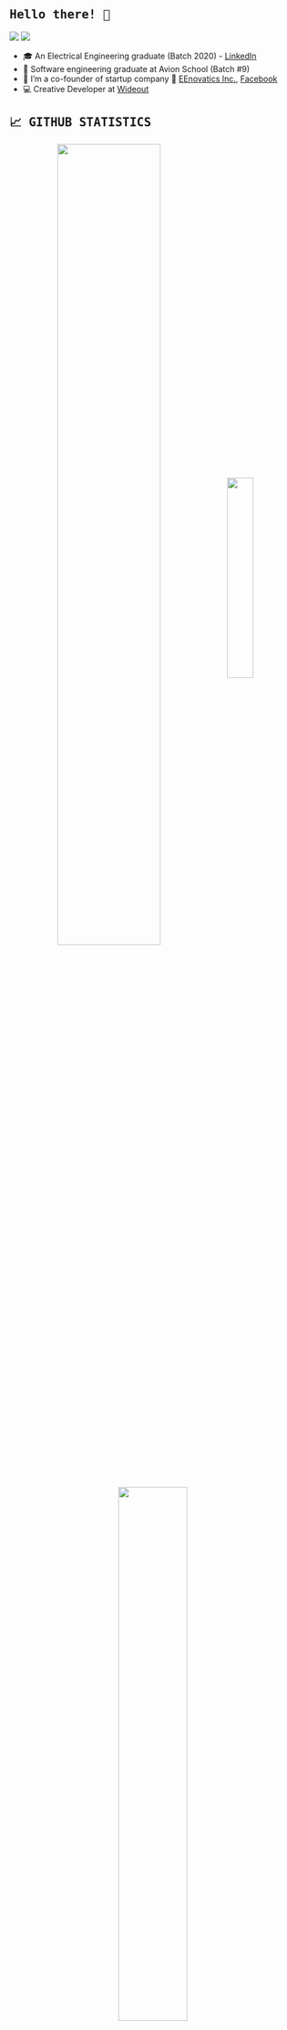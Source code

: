 [//]: # "IMG SHIELDS FROM: https://github.com/alexandresanlim/Badges4-README.md-Profile"

<h2><samp>Hello there! 👋</samp></h2>

![](https://visitor-badge.laobi.icu/badge?page_id=mumble-07.visitor-badge)
![](https://hits.seeyoufarm.com/api/count/incr/badge.svg?url=https%3A%2F%2Fgithub.com%2F{mumble-07}1212%2Fhit-counter)

- 🎓 An Electrical Engineering graduate (Batch 2020) - [LinkedIn](https://www.linkedin.com/in/andrea-pauline/)
- 🔭 Software engineering graduate at Avion School (Batch #9)
- 🌱 I’m a co-founder of startup company 🚀 [EEnovatics Inc.](http://eenovatics.com/), [Facebook](https://www.facebook.com/EEnovatics)
- 💻 Creative Developer at [Wideout](https://www.wideout.com/)

<h2><samp>📈 GITHUB STATISTICS</samp></h2>

<p align="center">
  <img width="60%" heigth="100%" style="display:inline" align="center" src="https://github-readme-stats.vercel.app/api/?username=mumble-07&count_private=true&theme=tokyonight&showicons=true" />
  <img width="30%" heigth="60%" style="display:inline" align="center" src="https://github-readme-stats.vercel.app/api/top-langs/?username=mumble-07&langs_count=5&theme=tokyonight" />
</p>

<p align="center">
  <img width="49%" heigth="100%" style="display:inline" align="center" src="https://github-readme-streak-stats.herokuapp.com/?user=mumble-07" />
</p>

<h2><samp>💪 MOST USED LANGUAGES</samp></h2>

<p style="padding: 0px 20px">
  <img src="https://img.shields.io/badge/javascript-%23F7DF1E.svg?&style=for-the-badge&logo=javascript&logoColor=black" />
  <img src="https://img.shields.io/badge/Ruby%20-C21325?logo=ruby&logoColor=white&style=for-the-badge" />
  <img src="https://img.shields.io/badge/rails%20-%23FF2D20.svg?&style=for-the-badge&logo=ruby-on-rails&logoColor=white" />
  <img src="https://img.shields.io/badge/Python-FFD43B?style=for-the-badge&logo=python&logoColor=blue" />
</p>

<h2><samp>🎨 FRONTEND TECHNOLOGIES</samp></h2>

<p style="padding: 0px 20px">
  <img src = "https://img.shields.io/badge/HTML5-E34F26?style=for-the-badge&logo=html5&logoColor=white" /> 
  <img src = "https://img.shields.io/badge/css-%23239120.svg?&style=for-the-badge&logo=css3&logoColor=white" />
  <img src="https://img.shields.io/badge/sass%20-%23CC6699.svg?&style=for-the-badge&logo=sass&logoColor=white" />
  <img src="https://img.shields.io/badge/bootstrap%20-%23563D7C.svg?&style=for-the-badge&logo=bootstrap&logoColor=white" />
<p>

<h2><samp>💻 BACKEND TECHNOLOGIES</samp></h2>

<p style="padding: 0px 20px">
  <img src="https://img.shields.io/badge/Ruby%20-C21325?logo=ruby&logoColor=white&style=for-the-badge" />
  <img src="https://img.shields.io/badge/rails%20-%23FF2D20.svg?&style=for-the-badge&logo=ruby-on-rails&logoColor=white" />
  <img src="https://img.shields.io/badge/PostgreSQL-316192?style=for-the-badge&logo=postgresql&logoColor=white" />
<p>

<h2><samp>🔧 DEVELOPMENT TOOLS</samp></h2>

<p style="padding: 0px 20px">
  <img src="https://img.shields.io/badge/Git%20-F05032?logo=git&logoColor=white&style=for-the-badge" />
  <img src="https://img.shields.io/badge/github-%23100000.svg?&style=for-the-badge&logo=github&logoColor=white" />
  <img src="https://img.shields.io/badge/Postman%20-FF6C37?logo=postman&logoColor=white&style=for-the-badge" />
<p>

<h2><samp>🔧 PROTOTYPING PLATFORMS</samp></h2>

<p style="padding: 0px 20px">
  <img src="https://img.shields.io/badge/Raspberry%20Pi-A22846?style=for-the-badge&logo=Raspberry%20Pi&logoColor=white" />
<p>

<h2><samp>🎨 DESIGN</samp></h2>

<p style="padding: 0px 20px">
  <img src="https://img.shields.io/badge/Figma-F24E1E?style=for-the-badge&logo=figma&logoColor=white" />
  <img src="https://img.shields.io/badge/Adobe%20Illustrator-FF9A00?style=for-the-badge&logo=adobe%20illustrator&logoColor=white" />
  <img src="https://img.shields.io/badge/Canva-%2300C4CC.svg?&style=for-the-badge&logo=Canva&logoColor=white" />
  <img src="https://img.shields.io/badge/Adobe%20Photoshop-31A8FF?style=for-the-badge&logo=Adobe%20Photoshop&logoColor=black" />
<p>
